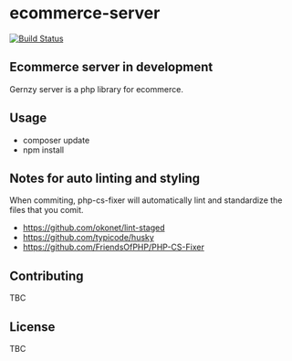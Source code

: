# ecommerce-server
[![Build Status](https://travis-ci.com/gernzy/gernzy-server.svg?branch=master)](https://travis-ci.com/gernzy/gernzy-server)

## Ecommerce server in development
Gernzy server is a php library for ecommerce.

## Usage
* composer update
* npm install

## Notes for auto linting and styling

When commiting, php-cs-fixer will automatically lint and standardize the files that you comit.
* https://github.com/okonet/lint-staged
* https://github.com/typicode/husky
* https://github.com/FriendsOfPHP/PHP-CS-Fixer

## Contributing
TBC

## License
TBC
